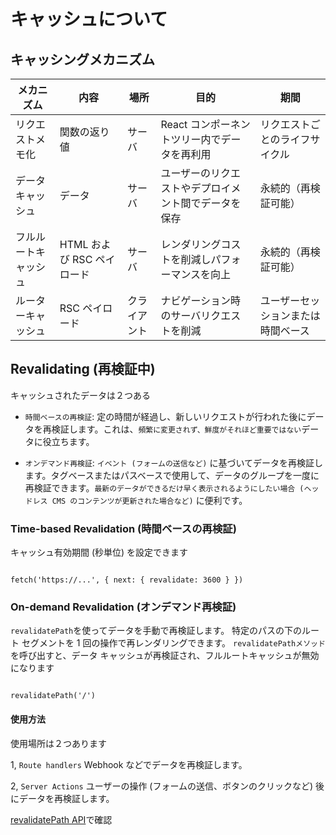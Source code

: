 # キャッシュについて

## キャッシングメカニズム

| メカニズム           | 内容                       | 場所         | 目的                                                 | 期間                               |
| -------------------- | -------------------------- | ------------ | ---------------------------------------------------- | ---------------------------------- |
| リクエストメモ化     | 関数の返り値               | サーバ       | React コンポーネントツリー内でデータを再利用         | リクエストごとのライフサイクル     |
| データキャッシュ     | データ                     | サーバ       | ユーザーのリクエストやデプロイメント間でデータを保存 | 永続的（再検証可能）               |
| フルルートキャッシュ | HTML および RSC ペイロード | サーバ       | レンダリングコストを削減しパフォーマンスを向上       | 永続的（再検証可能）               |
| ルーターキャッシュ   | RSC ペイロード             | クライアント | ナビゲーション時のサーバリクエストを削減             | ユーザーセッションまたは時間ベース |

## Revalidating (再検証中)

キャッシュされたデータは２つある

- `時間ベースの再検証`: 定の時間が経過し、新しいリクエストが行われた後にデータを再検証します。これは、`頻繁に変更されず、鮮度がそれほど重要ではない`データに役立ちます。

- `オンデマンド再検証`: `イベント (フォームの送信など)` に基づいてデータを再検証します。タグベースまたはパスベースで使用して、データのグループを一度に再検証できます。`最新のデータができるだけ早く表示されるようにしたい場合 (ヘッドレス CMS のコンテンツが更新された場合など)` に便利です。

### Time-based Revalidation (時間ベースの再検証)

キャッシュ有効期間 (秒単位) を設定できます

```

fetch('https://...', { next: { revalidate: 3600 } })

```

### On-demand Revalidation (オンデマンド再検証)

`revalidatePath`を使ってデータを手動で再検証します。
特定のパスの下のルート セグメントを 1 回の操作で再レンダリングできます。
`revalidatePathメソッド`を呼び出すと、データ キャッシュが再検証され、フルルートキャッシュが無効になります

```

revalidatePath('/')

```

#### 使用方法

使用場所は２つあります

1, `Route handlers` Webhook などでデータを再検証します。

2, `Server Actions` ユーザーの操作 (フォームの送信、ボタンのクリックなど) 後にデータを再検証します。

[revalidatePath API](https://nextjs.org/docs/app/api-reference/functions/revalidatePath)で確認
